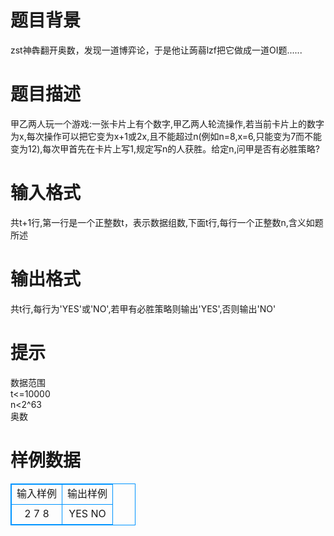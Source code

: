 # 

 
 # 题目背景 
zst神犇翻开奥数，发现一道博弈论，于是他让蒟蒻lzf把它做成一道OI题......<br> 

 
 # 题目描述 
甲乙两人玩一个游戏:一张卡片上有个数字,甲乙两人轮流操作,若当前卡片上的数字为x,每次操作可以把它变为x+1或2x,且不能超过n(例如n=8,x=6,只能变为7而不能变为12),每次甲首先在卡片上写1,规定写n的人获胜。给定n,问甲是否有必胜策略?<br> 

 
 # 输入格式 
共t+1行,第一行是一个正整数t，表示数据组数,下面t行,每行一个正整数n,含义如题所述<br> 

 
 # 输出格式 
共t行,每行为'YES'或'NO',若甲有必胜策略则输出'YES',否则输出'NO'<br> 

 
 # 提示 
数据范围<br>t&lt;=10000<br>n&lt;2^63<br>奥数<br> 
# 样例数据
<style>
        table,table tr th, table tr td { border:1px solid #0094ff; }
        table { width: 200px; min-height: 25px; line-height: 25px; text-align: center; border-collapse: collapse;}   
    </style>
<table>
	<tr>
		<td>输入样例</td>
		<td>输出样例</td>
	</tr>
<tr><td>2
7
8
</td><td>YES
NO
</td></tr></table>
